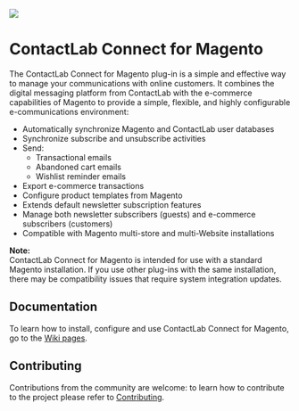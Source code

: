 ![](https://raw.githubusercontent.com/wiki/contactlab/contactlab-magento-connect/image/contactlab.png)

# ContactLab Connect for Magento

The ContactLab Connect for Magento plug-in is a simple and effective way to manage your communications with online customers. It combines the digital messaging platform from ContactLab with the e-commerce capabilities of Magento to provide a simple, flexible, and highly configurable e-communications environment:

- Automatically synchronize Magento and ContactLab user databases
- Synchronize subscribe and unsubscribe activities
- Send:
  - Transactional emails
  - Abandoned cart emails
  - Wishlist reminder emails
- Export e-commerce transactions
- Configure product templates from Magento
- Extends default newsletter subscription features
- Manage both newsletter subscribers (guests) and e-commerce subscribers (customers)
- Compatible with Magento multi-store and multi-Website installations

**Note:**  
ContactLab Connect for Magento is intended for use with a standard Magento installation. If you use other plug-ins with the same installation, there may be compatibility issues that require system integration updates.  

## Documentation

To learn how to install, configure and use ContactLab Connect for Magento, go to the [Wiki pages](https://github.com/contactlab/contactlab-magento-connect/wiki).

## Contributing

Contributions from the community are welcome: to learn how to contribute to the project please refer to [Contributing](https://github.com/contactlab/contactlab-magento-connect/blob/master/CONTRIBUTING.md).
